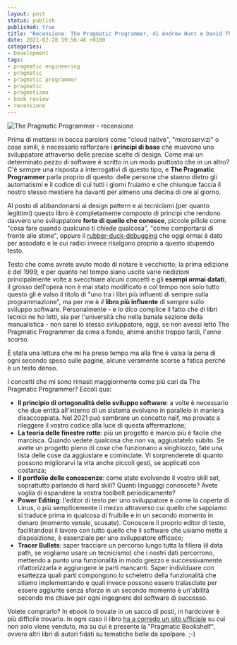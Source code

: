 ```yaml
---
layout: post
status: publish
published: true
title: "Recensione: The Pragmatic Programmer, di Andrew Hunt e David Thomas"
date: 2021-02-28 19:56:46 +0100
categories: 
- Development
tags:
- pragmatic engineering
- pragmatic
- pragmatic programmer
- pragmatic
- pragmatismo
- book review
- recensione
---
```


![The Pragmatic Programmer - recensione](https://gitlab.com/dottorblaster/blog-images/-/raw/master/images/pragmatic_programmer.jpg)

Prima di mettersi in bocca paroloni come "cloud native", "microservizi" o cose simili, è necessario rafforzare i **principi di base** che muovono uno sviluppatore attraverso delle precise scelte di design. Come mai un determinato pezzo di software è scritto in un modo piuttosto che in un altro? C'è sempre una risposta a interrogativi di questo tipo, e **The Pragmatic Programmer** parla proprio di questo: delle persone che stanno dietro gli automatismi e il codice di cui tutti i giorni fruiamo e che chiunque faccia il nostro stesso mestiere ha davanti per almeno una decina di ore al giorno.

Al posto di abbandonarsi ai design pattern e ai tecnicismi (per quanto legittimi) questo libro è completamente composto di principi che rendono davvero uno sviluppatore **forte di quello che conosce**, piccole pillole come "cosa fare quando qualcuno ti chiede qualcosa", "come comportarsi di fronte alle stime", oppure il [rubber-duck-debugging](https://it.wikipedia.org/wiki/Rubber_duck_debugging) che oggi ormai è dato per assodato e le cui radici invece risalgono proprio a questo stupendo testo.

Testo che come avrete avuto modo di notare è vecchiotto; la prima edizione è del 1999, e per quanto nel tempo siano uscite varie riedizioni principalmente volte a svecchiare alcuni concetti e gli **esempi ormai datati**, il grosso dell'opera non è mai stato modificato e col tempo non solo tutto questo gli è valso il titolo di "uno tra i libri più influenti di sempre sulla programmazione", ma per me è _il_ **libro più influente** di sempre sullo sviluppo software. Personalmente - e lo dico complice il fatto che di libri tecnici ne ho letti, sia per l'università che nella banale sezione della manualistica - non sarei lo stesso sviluppatore, oggi, se non avessi letto The Pragmatic Programmer da cima a fondo, ahimé anche troppo tardi, l'anno scorso.

È stata una lettura che mi ha preso tempo ma alla fine è valsa la pena di ogni secondo speso sulle pagine, alcune veramente scorse a fatica perché è un testo denso.

I concetti che mi sono rimasti maggiormente come più cari da The Pragmatic Programmer? Eccoli qua:

- **Il principio di ortogonalità dello sviluppo software**: a volte è necessario che due entità all'interno di un sistema evolvano in parallelo in maniera disaccoppiata. Nel 2021 può sembrare un concetto naìf, ma provate a rileggere il vostro codice alla luce di questa affermazione;
- **La teoria delle finestre rotte**: più un progetto è marcio più è facile che marcisca. Quando vedete qualcosa che non va, aggiustatelo subito. Se avete un progetto pieno di cose che funzionano a singhiozzo, fate una lista delle cose da aggiustare e cominciate. Vi sorprenderete di quanto possono migliorarvi la vita anche piccoli gesti, se applicati con costanza;
- **Il portfolio delle conoscenze**: come state evolvendo il vostro skill set, soprattutto parlando di hard skill? Quanti linguaggi conoscete? Avete voglia di espandere la vostra toolbelt periodicamente?
- **Power Editing**: l'editor di testo per uno sviluppatore è come la coperta di Linus, o più semplicemente il mezzo attraverso cui quello che sappiamo si traduce prima in qualcosa di fruibile e in un secondo momento in denaro (momento venale, scusate). Conoscere il proprio editor di testo, facilitandosi il lavoro con tutto quello che il software che usiamo mette a disposizione, è essenziale per uno sviluppatore efficace;
- **Tracer Bullets**: saper tracciare un percorso lungo tutta la filiera (il data path, se vogliamo usare un tecnicismo) che i nostri dati percorrono, mettendo a punto una funzionalità in modo grezzo e successivamente rifattorizzarla e aggiungere le parti mancanti. Saper individuare con esattezza quali parti compongono lo scheletro della funzionalità che stiamo implementando e quali invece possono essere tralasciate per essere aggiunte senza sforzo in un secondo momento è un'abilità secondo me chiave per ogni ingegnere del software di successo.

Volete comprarlo? In ebook lo trovate in un sacco di posti, in hardcover è più difficile trovarlo. In ogni caso il libro [ha a corredo un sito ufficiale](https://pragprog.com/titles/tpp20/the-pragmatic-programmer-20th-anniversary-edition/) su cui non solo viene venduto, ma su cui è presente la "Pragmatic Bookshelf", ovvero altri libri di autori fidati su tematiche belle da spolpare. ;-)
